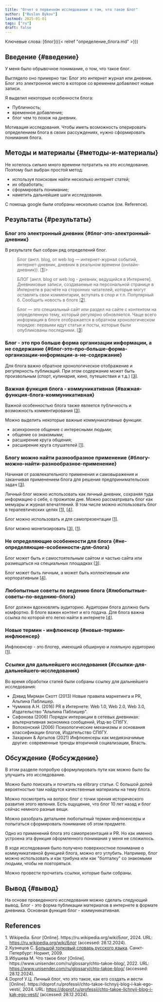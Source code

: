 ```yaml
---
title: "Отчет о первичном исследовании о том, что такое Блог"
author: ["Ruslan Bykov"]
lastmod: 2025-01-01
tags: ["ru"]
draft: false
---
```


Ключевые слова: [блог]({{< relref "определение_блога.md" >}})


## Введение {#введение}

У меня было обрывочное понимание, о том, что такое блог.

Выглядело оно примерно так:
Блог это интернет журнал или дневник.
Блог это электронное место в которое со временем добавляют новые записи.

Я выделил некоторые особенности блога:

-   Публичность;
-   временное добавление;
-   блог чем то похож на дневник.

Мотивация исследования.
Чтобы иметь возможность оперировать определением блога в своих рассуждениях, нужно сформировать понимания блога.


## Методы и материалы {#методы-и-материалы}

Не хотелось сильно много времени потратить на это исследование.
Поэтому был выбран простой метод:

-   используя поисковик найти несколько интернет статей;
-   их обработать;
-   сформировать понимание;
-   наметить дальнейшие шаги исследования.

C помощь google были отобраны несколько ссылок (см. Reference).


## Результаты {#результаты}


### Блог это электронный дневник {#блог-это-электронный-дневник}

В результате был собран ряд определений блог.

> Блог (англ. blog, от web log — интернет-журнал событий, интернет-дневник, дневник в реальном времени (онлайн-дневник)).
> [<a href="#citeproc_bib_item_1">1</a>]&gt;

<!--quoteend-->

> БЛОГ [англ. blog от web log - дневник, ведущийся в Интернете]. Дневниковые записи, создаваемые на персональной странице в Интернете в расчёте на сторонних читателей, которые могут оставлять свои комментарии, вступать в спор и т.п. Популярный б. Сообщить новость в блоге
> [<a href="#citeproc_bib_item_2">2</a>].

<!--quoteend-->

> Блог — это специальный сайт или раздел на сайте с контентом на определенную тему, который регулярно обновляется. Чаще всего информация в блоге отображается в обратном хронологическом порядке: первыми идут статьи и посты, которые были опубликованы последними.
> [<a href="#citeproc_bib_item_3">3</a>]


### Блог - это про больше форма организации информации, а не содержание {#блог-это-про-больше-форма-организации-информации-а-не-содержание}

Для блога важно обратное хронологическое отображение и регулярность публикаций.
При этом содержание может быть произвольным (спорт, кулинария, кино, путешествия и т.д.) [<a href="#citeproc_bib_item_3">3</a>].


### Важная функция блога - коммуникативная {#важная-функция-блога-коммуникативная}

Важной особенностью блога также является публичность и возможность комментирования [<a href="#citeproc_bib_item_3">3</a>].

Можно выделить некоторые важные коммуникативные функции:

-   асинхронное общение с интересными людьми;
-   общение со знакомыми;
-   расширение круга общения;
-   расширение круга слушателей [<a href="#citeproc_bib_item_1">1</a>].


### Блогу можно найти разнообразное применение {#блогу-можно-найти-разнообразное-применение}

Начиная от развлекательного применения и самовыражения и заканчивая применением блога для решения предпринимательских задач
[<a href="#citeproc_bib_item_3">3</a>].

Личный блог можно использовать как личный дневник, сохраняя туда информацию о себе, о прожитом дне.
Можно рассматривать блог как мемуары и журнал впечатлений.
В том числе можно использовать блог в терапевтических целях
[<a href="#citeproc_bib_item_1">1</a>], [<a href="#citeproc_bib_item_4">4</a>].

Блог можно использовать и для самопрезентации [<a href="#citeproc_bib_item_1">1</a>].

Блог можно монетизировать [<a href="#citeproc_bib_item_3">3</a>], [<a href="#citeproc_bib_item_1">1</a>].


### Не определяющие особенности для блога {#не-определяющие-особенности-для-блога}

Блог может быть и самостоятельным сайтом и частью сайта или размещаться на специальных площадках [<a href="#citeproc_bib_item_3">3</a>].

Блог может быть личным, а может быть коллективным или корпоративным [<a href="#citeproc_bib_item_4">4</a>].


### Любопытные советы по ведению блога {#любопытные-советы-по-ведению-блога}

Блог должен вдохновлять аудиторию.
Аудитории блога должно быть комфортно.
В блоге важен контент и его подача.
Для блога важна ссылка по которой его легко найти в интернете [<a href="#citeproc_bib_item_4">4</a>].


### Новые термин - инфлюенсер {#новые-термин-инфлюенсер}

Инфлюенсер - это блогер, имеющий обширную и лояльную аудиторию [<a href="#citeproc_bib_item_1">1</a>].


### Ссылки для дальнейшего исследования {#ссылки-для-дальнейшего-исследования}

Во время обработки статей были собраны ссылку для дальнейшего исследования:

-   Дэвид Мирман Скотт (2013) Новые правила маркетинга и PR, Альпина Паблишер.
-   Чумиков А.Н. (2016) PR в Интернете: Web 1.0, Web 2.0, Web 3.0, Издательство "Альпина Паблишер".
-   Сафонова (2006) Порядок интеракции в сетевых дневниках: альтернативная экономика сообщений, Изд-во СПбГУ.
-   Волохонский (2006) Психологические механизмы и основания классификации блогов, Издательство СПбГУ.
-   Захаркин &amp; Аргылов (2021) Инфлюенсеры как медиязначимые другие: современные тренды вторичной социализации, Власть.


## Обсуждение {#обсуждение}

В этом разделе попробую сформулировать пути как можно было бы улучшить это исследование.

Можно было поискать и почитать на elibrary статьи. С большой долей вероятностью там найдутся качественные материалы на тему блога.

Можно посмотреть на вопрос блог с точки зрения исторического развития этого явления. Есть ощущение, что блог 10 лет назад и блог сейчас немного разные вещи.

Можно разобрать детальнее любопытный термин инфлюенсеры и попытаться сформировать понимание об этом предмете.

Одно из применений блога это самопрезентация и PR. Но как именно устроена эта функция оформленного понимания у меня не сложилось.

В ходе исследования было получено поверхностное понимание о  коммуникативной функцией блога, можно его углубить. Например, блог можно использовать и как трибуна или как "болталку" со знакомыми людьми, чтобы не повторяться.

Можно провести прочитать ссылки, которые были собраны.


## Вывод {#вывод}

На основе проведенного исследования можно сделать следующий вывод.
Блог - это форма публикации материалов в интернете в формате дневника.
Основная функция блог - коммуникативная.

## References

<style>.csl-left-margin{float: left; padding-right: 0em;}
 .csl-right-inline{margin: 0 0 0 1em;}</style><div class="csl-bib-body">
  <div class="csl-entry"><a id="citeproc_bib_item_1"></a>
    <div class="csl-left-margin">1.</div><div class="csl-right-inline">Wikipedia. Блог [Online]. https://ru.wikipedia.org/wiki/Блог, 2024. URL: <a href="https://ru.wikipedia.org/wiki/Блог">https://ru.wikipedia.org/wiki/Блог</a> (accessed: 28.12.2024).</div>
  </div>
  <div class="csl-entry"><a id="citeproc_bib_item_2"></a>
    <div class="csl-left-margin">2.</div><div class="csl-right-inline">Кузнецов С. <a href="https://gramota.ru/biblioteka/slovari/bolshoj-tolkovyj-slovar">Большой толковый словарь русского языка</a>. Санкт-Петербург: Норинт, 2009.</div>
  </div>
  <div class="csl-entry"><a id="citeproc_bib_item_3"></a>
    <div class="csl-left-margin">3.</div><div class="csl-right-inline">Ибушева М. Что такое блог [Online]. https://www.unisender.com/ru/glossary/chto-takoe-blog/, 2022. URL: <a href="https://www.unisender.com/ru/glossary/chto-takoe-blog/">https://www.unisender.com/ru/glossary/chto-takoe-blog/</a> (accessed: 28.12.2024).</div>
  </div>
  <div class="csl-entry"><a id="citeproc_bib_item_4"></a>
    <div class="csl-left-margin">4.</div><div class="csl-right-inline">Doprof У.Ц. Личный блог, что это такое, как его создать и вести [Online]. https://doprof.ru/professii/chto-takoe-lichnyij-blog-i-kak-ego-vesti/, 2024. URL: <a href="https://doprof.ru/professii/chto-takoe-lichnyij-blog-i-kak-ego-vesti/">https://doprof.ru/professii/chto-takoe-lichnyij-blog-i-kak-ego-vesti/</a> (accessed: 28.12.2024).</div>
  </div>
</div>
